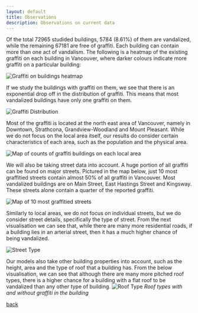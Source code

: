```yaml
---
layout: default
title: Observations
description: Observations on current data
---
```


Of the total 72965 studided buildings, 5784 (8.61%) of them are vandalized, while the remaining 67181 are free of graffiti. Each building can contain more than one act of vandalism. The following is a heatmap of the existing graffiti on each building in Vancouver, where darker colours indicate more graffiti on a particular building:

![Graffiti on buildings heatmap](/assets/images/original_graffiti_heatmap.png)

If we study the buildings with graffiti on them, we see that there is an exponential drop off in the distribution of graffiti. This means that most vandalized buildings have only one graffiti on them.

![Graffiti Distribution](/assets/images/graffiti_distribution.png)

Most of the graffiti is located at the north east area of Vancouver, namely in Downtown, Strathcona, Grandview-Woodland and Mount Pleasant. While we do not focus on the local area itself, our results do consider certain characteristics of each area, such as the population and the physical area.

![Map of counts of graffiti buildings on each local area](/assets/images/local_area_graffiti_heatmap.png)

We will also be taking street data into account. A huge portion of all graffiti can be found on major streets. Pictured in the map below, just 10 most graffitied streets contain almost 50% of all graffiti in Vancouver. Most vandalized buildings are on Main Street, East Hastings Street and Kingsway. These streets alone contain a quarter of the reported graffiti.

![Map of 10 most graffitied streets](/assets/images/vancouver_streetopt2.png)

Similarly to local areas, we do not focus on individual streets, but we do consider street details, specifically the type of street. From the next visualisation we can see that, while there are many more residential roads, if a building lies in an arterial street, then it has a much higher chance of being vandalized.

![Street Type](https://user-images.githubusercontent.com/4567991/139188218-9a0d91a2-72fa-4cf6-8c93-282cfe598bd1.jpeg)


Our models also take other building properties into account, such as the height, area and the type of roof that a building has. From the below visualisation, we can see that although there are many more pitched roof types, there is a higher chance for a building with a flat roof to be vandalized than any other type of building.
![Roof Type](https://user-images.githubusercontent.com/4567991/139188208-2b56689a-ecc5-4abd-898e-34afb751dd13.jpeg)
*Roof types with and without graffiti in the building*

[back](./)
